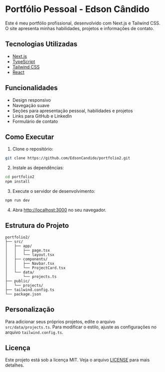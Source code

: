 # Portfólio Pessoal - Edson Cândido

Este é meu portfólio profissional, desenvolvido com Next.js e Tailwind CSS. O site apresenta minhas habilidades, projetos e informações de contato.

## Tecnologias Utilizadas

- [Next.js](https://nextjs.org/)
- [TypeScript](https://www.typescriptlang.org/)
- [Tailwind CSS](https://tailwindcss.com/)
- [React](https://reactjs.org/)

## Funcionalidades

- Design responsivo
- Navegação suave
- Seções para apresentação pessoal, habilidades e projetos
- Links para GitHub e LinkedIn
- Formulário de contato

## Como Executar

1. Clone o repositório:
```bash
git clone https://github.com/EdsonCandido/portfolio2.git
```

2. Instale as dependências:
```bash
cd portfolio2
npm install
```

3. Execute o servidor de desenvolvimento:
```bash
npm run dev
```

4. Abra [http://localhost:3000](http://localhost:3000) no seu navegador.

## Estrutura do Projeto

```
portfolio2/
├── src/
│   ├── app/
│   │   ├── page.tsx
│   │   └── layout.tsx
│   ├── components/
│   │   ├── Navbar.tsx
│   │   └── ProjectCard.tsx
│   └── data/
│       └── projects.ts
├── public/
│   └── projects/
├── tailwind.config.ts
└── package.json
```

## Personalização

Para adicionar seus próprios projetos, edite o arquivo `src/data/projects.ts`. Para modificar o estilo, ajuste as configurações no arquivo `tailwind.config.ts`.

## Licença

Este projeto está sob a licença MIT. Veja o arquivo [LICENSE](LICENSE) para mais detalhes.

